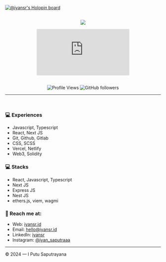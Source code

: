 
[![@iyansr's Holopin board](https://holopin.io/api/user/board?user=iyansr)](https://holopin.io/@iyansr)

<br />
<div align="center">
   <img src="https://github-readme-stats.vercel.app/api?username=iyansr&show_icons=true&theme=radical" />
</div>
<div align="center">
<figure><embed src="https://wakatime.com/share/@iyansr/3036acb2-62af-49fd-bc57-d4e263fc1203.svg"></embed></figure>
</div>

<br />

<div  align="center">
  <img src="https://komarev.com/ghpvc/?username=iyansr&color=blueviolet&style=flat-square" alt="Profile Views" />
  <img alt="GitHub followers" src="https://img.shields.io/github/followers/iyansr?color=blueviolet&style=flat-square">
</div>



---

<br/>

### 💻 Experiences

- Javascript, Typescript
- React, Next JS
- Git, Github, Gitlab
- CSS, SCSS
- Vercel, Netlify
- Web3, Solidity


### 💻 Stacks

- React, Javascript, Typescript
- Next JS
- Express JS
- Nest JS
- ethers.js, viem, wagmi

### 🚀 Reach me at:

- Web: [iyansr.id](https://iyansr.id)
- Email: [hello@iyansr.id](mailto:hello@iyansr.id)
- LinkedIn: [iyansr](https://www.linkedin.com/in/iyansr/)
- Instagram: [@iyan_saputraaa](https://instagram.com/iyan_saputraaa)

---

© 2024 — I Putu Saputrayana
